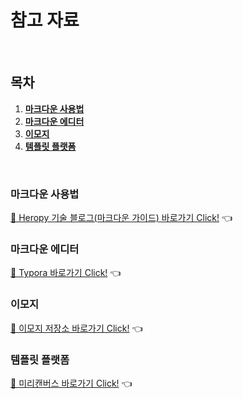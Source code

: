 # 참고 자료

<br />

## 목차

1. [**마크다운 사용법**](#마크다운-사용법)
2. [**마크다운 에디터**](#마크다운-에디터)
3. [**이모지**](#이모지)
4. [**템플릿 플랫폼**](#템플릿-플랫폼)

<br />

### 마크다운 사용법

[🔗 Heropy 기술 블로그(마크다운 가이드) 바로가기 Click!](https://heropy.blog/2017/09/30/markdown/) 👈

### 마크다운 에디터

[🔗 Typora 바로가기 Click!](https://typora.io/) 👈

### 이모지

[🔗 이모지 저장소 바로가기 Click!](https://gist.github.com/rxaviers/7360908) 👈

### 템플릿 플랫폼

[🔗 미리캔버스 바로가기 Click!](https://www.miricanvas.com/) 👈
